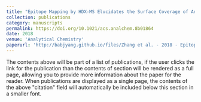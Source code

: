 ```yaml
---
title: "Epitope Mapping by HDX-MS Elucidates the Surface Coverage of Antigens Associated with High Blocking Efficiency of Antibodies to Birch Pollen Allergen"
collection: publications
category: manuscripts
permalink: https://doi.org/10.1021/acs.analchem.8b01864
date: 2018
venue: 'Analytical Chemistry'
paperurl: 'http://babjyang.github.io/files/Zhang et al. - 2018 - Epitope Mapping by HDX-MS Elucidates the Surface C.pdf'
---
```


The contents above will be part of a list of publications, if the user clicks the link for the publication than the contents of section will be rendered as a full page, allowing you to provide more information about the paper for the reader. When publications are displayed as a single page, the contents of the above "citation" field will automatically be included below this section in a smaller font.
